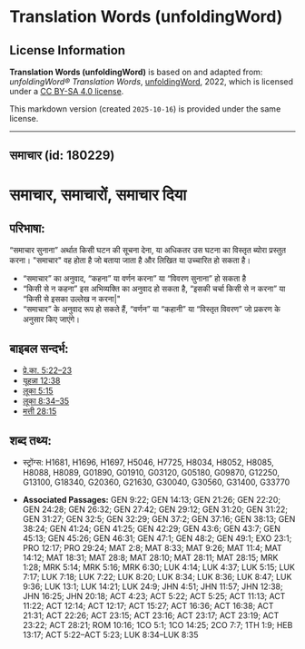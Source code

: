 # Translation Words (unfoldingWord)

## License Information

**Translation Words (unfoldingWord)** is based on and adapted from: _unfoldingWord® Translation Words_, [unfoldingWord](https://unfoldingword.org/utw), 2022, which is licensed under a [CC BY-SA 4.0 license](https://creativecommons.org/licenses/by-sa/4.0/legalcode.en).

This markdown version (created `2025-10-16`) is provided under the same license.



--------------------------------

## समाचार (id: 180229)

समाचार, समाचारों, समाचार दिया
=============================

परिभाषा:
--------

“समाचार सुनाना” अर्थात किसी घटन की सूचना देना, या अधिकतर उस घटना का विस्तृत ब्योरा प्रस्तुत करना। "समाचार" वह होता है जो बताया जाता है और लिखित या उच्चारित हो सकता है।

* “समाचार” का अनुवाद, “कहना” या वर्णन करना” या “विवरण सुनाना” हो सकता है
* “किसी से न कहना” इस अभिव्यक्ति का अनुवाद हो सकता है, “इसकी चर्चा किसी से न करना” या “किसी से इसका उल्लेख न करना\|"
* “समाचार” के अनुवाद रूप हो सकते हैं, “वर्णन” या “कहानी” या “विस्तृत विवरण” जो प्रकरण के अनुसार किए जाएंगे।

बाइबल सन्दर्भ:
--------------

* [प्रे.का. 5:22–23](https://ref.ly/Acts5:22-Acts5:23)
* [यूहन्ना 12:38](https://ref.ly/John12:38)
* [लूका 5:15](https://ref.ly/Luke5:15)
* [लूका 8:34–35](https://ref.ly/Luke8:34-Luke8:35)
* [मत्ती 28:15](https://ref.ly/Matt28:15)

शब्द तथ्य:
----------

* स्ट्रोंग्स: H1681, H1696, H1697, H5046, H7725, H8034, H8052, H8085, H8088, H8089, G01890, G01910, G03120, G05180, G09870, G12250, G13100, G18340, G20360, G21630, G30040, G30560, G31400, G33770

* **Associated Passages:** GEN 9:22; GEN 14:13; GEN 21:26; GEN 22:20; GEN 24:28; GEN 26:32; GEN 27:42; GEN 29:12; GEN 31:20; GEN 31:22; GEN 31:27; GEN 32:5; GEN 32:29; GEN 37:2; GEN 37:16; GEN 38:13; GEN 38:24; GEN 41:24; GEN 41:25; GEN 42:29; GEN 43:6; GEN 43:7; GEN 45:13; GEN 45:26; GEN 46:31; GEN 47:1; GEN 48:2; GEN 49:1; EXO 23:1; PRO 12:17; PRO 29:24; MAT 2:8; MAT 8:33; MAT 9:26; MAT 11:4; MAT 14:12; MAT 18:31; MAT 28:8; MAT 28:10; MAT 28:11; MAT 28:15; MRK 1:28; MRK 5:14; MRK 5:16; MRK 6:30; LUK 4:14; LUK 4:37; LUK 5:15; LUK 7:17; LUK 7:18; LUK 7:22; LUK 8:20; LUK 8:34; LUK 8:36; LUK 8:47; LUK 9:36; LUK 13:1; LUK 14:21; LUK 24:9; JHN 4:51; JHN 11:57; JHN 12:38; JHN 16:25; JHN 20:18; ACT 4:23; ACT 5:22; ACT 5:25; ACT 11:13; ACT 11:22; ACT 12:14; ACT 12:17; ACT 15:27; ACT 16:36; ACT 16:38; ACT 21:31; ACT 22:26; ACT 23:15; ACT 23:16; ACT 23:17; ACT 23:19; ACT 23:22; ACT 28:21; ROM 10:16; 1CO 5:1; 1CO 14:25; 2CO 7:7; 1TH 1:9; HEB 13:17; ACT 5:22–ACT 5:23; LUK 8:34–LUK 8:35

